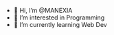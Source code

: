- 👋 Hi, I’m @MANEXIA
- 👀 I’m interested in Programming 
- 🌱 I’m currently learning Web Dev
<!---
MANEXIA/MANEXIA is a ✨ special ✨ repository because its `README.md` (this file) appears on your GitHub profile.
You can click the Preview link to take a look at your changes.
--->


